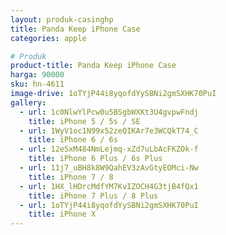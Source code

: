 ```yaml
---
layout: produk-casinghp
title: Panda Keep iPhone Case
categories: apple

# Produk
product-title: Panda Keep iPhone Case
harga: 90000
sku: hn-4611
image-drive: 1oTYjP44i8yqofdYySBNi2gmSXHK70PuI
gallery:
  - url: 1c0NlwYlPcw0u5BSgbWXKt3U4gvpwFndj
    title: iPhone 5 / 5s / SE
  - url: 1WyV1oc1N99x52zeQIKAr7e3WCQkT74_C
    title: iPhone 6 / 6s
  - url: 12eSxM484NmLejmq-xZd7uLbAcFKZOk-f
    title: iPhone 6 Plus / 6s Plus
  - url: 11j7_uBH8k8W9QahEV3zAvGtyEOMci-Nw
    title: iPhone 7 / 8
  - url: 1HX_lHDrcMdfYM7KvIZOCH4G3tjB4fQx1
    title: iPhone 7 Plus / 8 Plus
  - url: 1oTYjP44i8yqofdYySBNi2gmSXHK70PuI
    title: iPhone X
---
```

